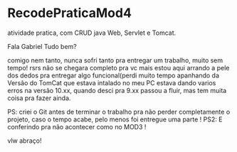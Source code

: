# RecodePraticaMod4
atividade pratica, com CRUD java Web, Servlet e Tomcat.

Fala Gabriel Tudo bem? 

comigo nem tanto, nunca sofri tanto pra entregar um trabalho, muito sem tempo! rsrs
não se chegara completo pra vc mais estou aqui arrando a pele dos dedos pra entregar algo funcional(perdi muito tempo apanhando da Versão do TomCat que estava 
intalado no meu PC estava dando varios erros na versão 10.xx, quando desci pra 9.xx passou a fluir, mas tem muita coisa pra fazer ainda.

PS: criei o Git antes de terminar o trabalho pra não perder completamente o projeto, caso o tempo acabe, pelo menos foi entregue uma parte !
PS2: E conferindo pra não acontecer como no MOD3 !


vlw abraço!
